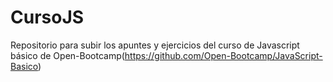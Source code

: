 # CursoJS
Repositorio para subir los apuntes y ejercicios del curso de Javascript básico de Open-Bootcamp(https://github.com/Open-Bootcamp/JavaScript-Basico)
